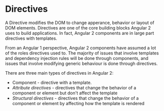 # Directives

A Directive modifies the DOM to change apperance, behavior or layout of DOM elements. Directives are one of the core building blocks Angular 2 uses to build applications. In fact, Angular 2 components are in large part directives with templates.

From an Angular 1 perspective, Angular 2 components have assumed a lot of the roles directives used to. The majority of issues that involve templates and dependency injection rules will be done through components, and issues that involve modifying generic behaviour is done through directives.

There are three main types of directives in Angular 2:

* Component - directive with a template.
* _Attribute directives_ - directives that change the behavior of a component or element but don't affect the template
* _Structural directives_ - directives that change the behavior of a component or element by affecting how the template is rendered
